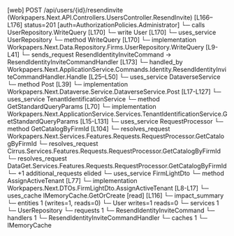 [web] POST /api/users/{id}/resendinvite  (Workpapers.Next.API.Controllers.UsersController.ResendInvite)  [L166–L176] status=201 [auth=AuthorizationPolicies.Administrator]
  └─ calls UserRepository.WriteQuery [L170]
  └─ write User [L170]
  └─ uses_service UserRepository
    └─ method WriteQuery [L170]
      └─ implementation Workpapers.Next.Data.Repository.Firms.UserRepository.WriteQuery [L9-L41]
  └─ sends_request ResendIdentityInviteCommand -> ResendIdentityInviteCommandHandler [L173]
    └─ handled_by Workpapers.Next.ApplicationService.Commands.Identity.ResendIdentityInviteCommandHandler.Handle [L25–L50]
      └─ uses_service DataverseService
        └─ method Post [L39]
          └─ implementation Workpapers.Next.Dataverse.Service.DataverseService.Post [L17-L127]
            └─ uses_service TenantIdentificationService
              └─ method GetStandardQueryParams [L70]
                └─ implementation Workpapers.Next.ApplicationService.Services.TenantIdentificationService.GetStandardQueryParams [L15-L131]
                  └─ uses_service RequestProcessor
                    └─ method GetCatalogByFirmId [L104]
                      └─ resolves_request Workpapers.Next.Services.Features.Requests.RequestProcessor.GetCatalogByFirmId
                      └─ resolves_request Cirrus.Services.Features.Requests.RequestProcessor.GetCatalogByFirmId
                      └─ resolves_request DataGet.Services.Features.Requests.RequestProcessor.GetCatalogByFirmId
                      └─ +1 additional_requests elided
                  └─ uses_service FirmLightDto
                    └─ method AssignActiveTenant [L77]
                      └─ implementation Workpapers.Next.DTOs.FirmLightDto.AssignActiveTenant [L8-L17]
                  └─ uses_cache IMemoryCache.GetOrCreate [read] [L116]
  └─ impact_summary
    └─ entities 1 (writes=1, reads=0)
      └─ User writes=1 reads=0
    └─ services 1
      └─ UserRepository
    └─ requests 1
      └─ ResendIdentityInviteCommand
    └─ handlers 1
      └─ ResendIdentityInviteCommandHandler
    └─ caches 1
      └─ IMemoryCache

